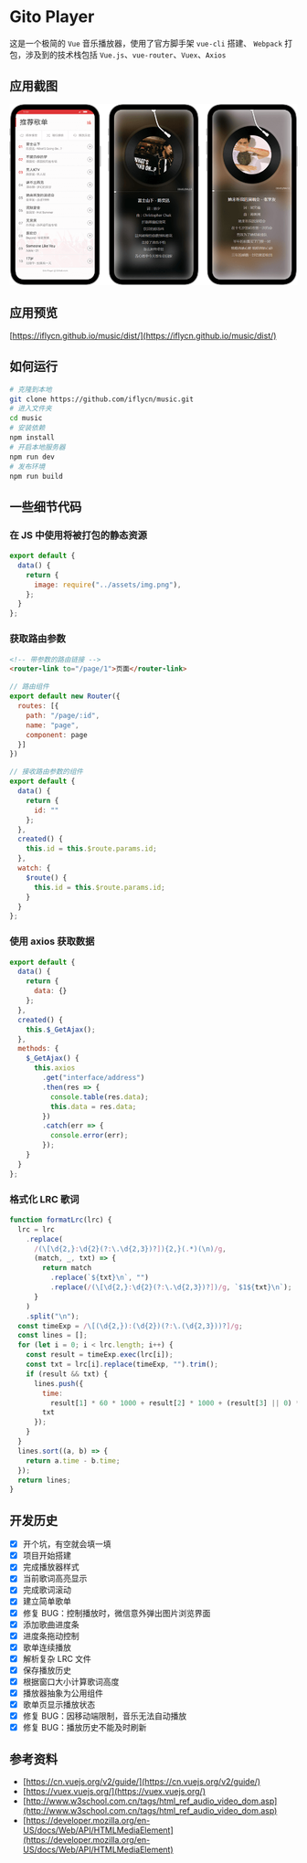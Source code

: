 # Gito Player
这是一个极简的 `Vue` 音乐播放器，使用了官方脚手架 `vue-cli` 搭建、 `Webpack` 打包，涉及到的技术栈包括 `Vue.js`、`vue-router`、`Vuex`、`Axios`

## 应用截图
![](https://github.com/iflycn/music/blob/master/dist/screenshot.png)

## 应用预览
[https://iflycn.github.io/music/dist/](https://iflycn.github.io/music/dist/)

## 如何运行
``` bash
# 克隆到本地
git clone https://github.com/iflycn/music.git
# 进入文件夹
cd music
# 安装依赖
npm install
# 开启本地服务器
npm run dev
# 发布环境
npm run build
```

## 一些细节代码

### 在 JS 中使用将被打包的静态资源
```javascript
export default {
  data() {
    return {
      image: require("../assets/img.png"),
    };
  }
};
```

### 获取路由参数
```html
<!-- 带参数的路由链接 -->
<router-link to="/page/1">页面</router-link>
```
```javascript
// 路由组件
export default new Router({
  routes: [{
    path: "/page/:id",
    name: "page",
    component: page
  }]
})
```
```javascript
// 接收路由参数的组件
export default {
  data() {
    return {
      id: ""
    };
  },
  created() {
    this.id = this.$route.params.id;
  },
  watch: {
    $route() {
      this.id = this.$route.params.id;
    }
  }
};
```

### 使用 axios 获取数据
```javascript
export default {
  data() {
    return {
      data: {}
    };
  },
  created() {
    this.$_GetAjax();
  },
  methods: {
    $_GetAjax() {
      this.axios
        .get("interface/address")
        .then(res => {
          console.table(res.data);
          this.data = res.data;
        })
        .catch(err => {
          console.error(err);
        });
    }
  }
};
```

### 格式化 LRC 歌词
```javascript
function formatLrc(lrc) {
  lrc = lrc
    .replace(
      /(\[\d{2,}:\d{2}(?:\.\d{2,3})?]){2,}(.*)(\n)/g,
      (match, _, txt) => {
        return match
          .replace(`${txt}\n`, "")
          .replace(/(\[\d{2,}:\d{2}(?:\.\d{2,3})?])/g, `$1${txt}\n`);
      }
    )
    .split("\n");
  const timeExp = /\[(\d{2,}):(\d{2})(?:\.(\d{2,3}))?]/g;
  const lines = [];
  for (let i = 0; i < lrc.length; i++) {
    const result = timeExp.exec(lrc[i]);
    const txt = lrc[i].replace(timeExp, "").trim();
    if (result && txt) {
      lines.push({
        time:
          result[1] * 60 * 1000 + result[2] * 1000 + (result[3] || 0) * 10,
        txt
      });
    }
  }
  lines.sort((a, b) => {
    return a.time - b.time;
  });
  return lines;
}
```

## 开发历史
- [x] 开个坑，有空就会填一填
- [x] 项目开始搭建
- [x] 完成播放器样式
- [x] 当前歌词高亮显示
- [x] 完成歌词滚动
- [x] 建立简单歌单
- [x] 修复 BUG：控制播放时，微信意外弹出图片浏览界面
- [x] 添加歌曲进度条
- [x] 进度条拖动控制
- [x] 歌单连续播放
- [x] 解析复杂 LRC 文件
- [x] 保存播放历史
- [x] 根据窗口大小计算歌词高度
- [x] 播放器抽象为公用组件
- [x] 歌单页显示播放状态
- [x] 修复 BUG：因移动端限制，音乐无法自动播放
- [x] 修复 BUG：播放历史不能及时刷新

## 参考资料
- [https://cn.vuejs.org/v2/guide/](https://cn.vuejs.org/v2/guide/)
- [https://vuex.vuejs.org/](https://vuex.vuejs.org/)
- [http://www.w3school.com.cn/tags/html_ref_audio_video_dom.asp](http://www.w3school.com.cn/tags/html_ref_audio_video_dom.asp)
- [https://developer.mozilla.org/en-US/docs/Web/API/HTMLMediaElement](https://developer.mozilla.org/en-US/docs/Web/API/HTMLMediaElement)